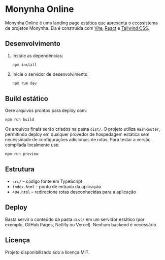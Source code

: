 # Monynha Online

Monynha Online é uma landing page estática que apresenta o ecossistema de projetos Monynha.
Ela é construída com [Vite](https://vitejs.dev/), [React](https://react.dev/) e [Tailwind CSS](https://tailwindcss.com/).

## Desenvolvimento

1. Instale as dependências:
   ```sh
   npm install
   ```
2. Inicie o servidor de desenvolvimento:
   ```sh
   npm run dev
   ```

## Build estático

Gere arquivos prontos para deploy com:
```sh
npm run build
```
Os arquivos finais serão criados na pasta `dist/`. O projeto utiliza `HashRouter`,
permitindo deploy em qualquer provedor de hospedagem estática sem necessidade de
configurações adicionais de rotas. Para testar a versão compilada localmente use:
```sh
npm run preview
```

## Estrutura

- `src/` – código fonte em TypeScript
- `index.html` – ponto de entrada da aplicação
- `404.html` – redireciona rotas desconhecidas para a aplicação

## Deploy

Basta servir o conteúdo da pasta `dist/` em um servidor estático (por exemplo,
GitHub Pages, Netlify ou Vercel). Nenhum backend é necessário.

## Licença

Projeto disponibilizado sob a licença MIT.
